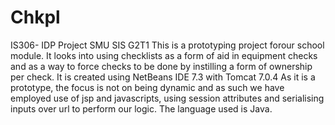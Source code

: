# Chkpl
IS306- IDP Project SMU SIS G2T1
This is a prototyping project forour school module. It looks into using checklists as a form of aid in equipment checks and as a way to force checks to be done by instilling a form of ownership per check. 
It is created using NetBeans IDE 7.3 with Tomcat 7.0.4
As it is a prototype, the focus is not on being dynamic and as such we have employed use of jsp and javascripts, using session attributes and serialising inputs over url to perform our logic. The language used is Java.
